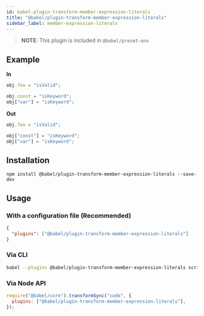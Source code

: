 ```yaml
---
id: babel-plugin-transform-member-expression-literals
title: "@babel/plugin-transform-member-expression-literals"
sidebar_label: member-expression-literals
---
```


> **NOTE**: This plugin is included in `@babel/preset-env`

## Example

**In**

```js title="JavaScript"
obj.foo = "isValid";

obj.const = "isKeyword";
obj["var"] = "isKeyword";
```

**Out**

```js title="JavaScript"
obj.foo = "isValid";

obj["const"] = "isKeyword";
obj["var"] = "isKeyword";
```

## Installation

```shell npm2yarn
npm install @babel/plugin-transform-member-expression-literals --save-dev
```

## Usage

### With a configuration file (Recommended)

```json title="babel.config.json"
{
  "plugins": ["@babel/plugin-transform-member-expression-literals"]
}
```

### Via CLI

```sh title="Shell"
babel --plugins @babel/plugin-transform-member-expression-literals script.js
```

### Via Node API

```js title="JavaScript"
require("@babel/core").transformSync("code", {
  plugins: ["@babel/plugin-transform-member-expression-literals"],
});
```
